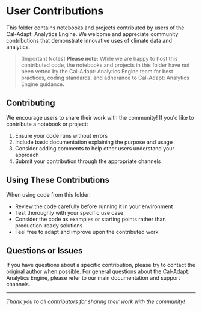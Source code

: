# User Contributions

This folder contains notebooks and projects contributed by users of the Cal-Adapt: Analytics Engine. We welcome and appreciate community contributions that demonstrate innovative uses of climate data and analytics.

> [Important Notes]
> **Please note:** While we are happy to host this contributed code, the notebooks and projects in this folder have not been vetted by the Cal-Adapt: Analytics Engine team for best practices, coding standards, and adherance to Cal-Adapt: Analytics Engine guidance. 

## Contributing

We encourage users to share their work with the community! If you'd like to contribute a notebook or project:

1. Ensure your code runs without errors
2. Include basic documentation explaining the purpose and usage
3. Consider adding comments to help other users understand your approach
4. Submit your contribution through the appropriate channels

## Using These Contributions

When using code from this folder:

- Review the code carefully before running it in your environment
- Test thoroughly with your specific use case
- Consider the code as examples or starting points rather than production-ready solutions
- Feel free to adapt and improve upon the contributed work

## Questions or Issues

If you have questions about a specific contribution, please try to contact the original author when possible. For general questions about the Cal-Adapt: Analytics Engine, please refer to our main documentation and support channels.

---

*Thank you to all contributors for sharing their work with the community!*